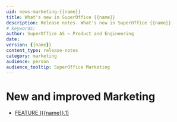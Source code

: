 ```yaml
---
uid: news-marketing-{{name}}
title: What's new in SuperOffice {{name}}
description: Release notes. What's new in SuperOffice {{name}}
# keywords: 
author: SuperOffice AS – Product and Engineering
date: 
version: {{name}}
content_type: release-notes
category: marketing
audience: person
audience_tooltip: SuperOffice Marketing
---
```


# New and improved Marketing

* [FEATURE ({{name}}.1)][1]

<!-- Referenced links-->
[1]: {{name}}.1-update.md

